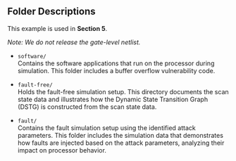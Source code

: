 ## Folder Descriptions

This example is used in **Section 5**.

*Note: We do not release the gate-level netlist.*

- `software/`  
  Contains the software applications that run on the processor during simulation. This folder includes a buffer overflow vulnerability code.

- `fault-free/`  
  Holds the fault-free simulation setup. This directory documents the scan state data and illustrates how the Dynamic State Transition Graph (DSTG) is constructed from the scan state data.

- `fault/`  
  Contains the fault simulation setup using the identified attack parameters. This folder includes the simulation data that demonstrates how faults are injected based on the attack parameters, analyzing their impact on processor behavior.

